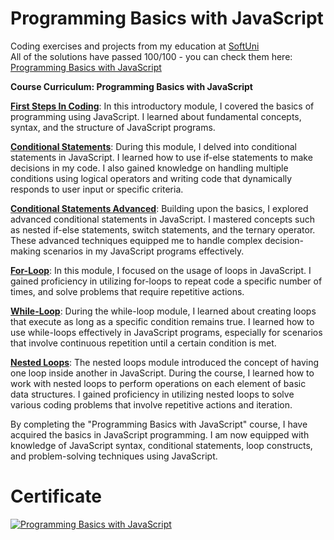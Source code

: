 # Programming Basics with JavaScript
Coding exercises and projects from my education at <a href="www.softuni.bg">SoftUni</a>
<br>
All of the solutions have passed 100/100 - you can check them here: <a href="https://judge.softuni.org/Contests/#!/List/ByCategory/247/JS-Basics">Programming Basics with JavaScript</a>
<br>

<b>Course Curriculum: Programming Basics with JavaScript</b>

**[First Steps In Coding](https://github.com/trayanaboykova/Programming-Basics-JavaScript/tree/main/01-first-steps-in-coding)**: In this introductory module, I covered the basics of programming using JavaScript. I learned about fundamental concepts, syntax, and the structure of JavaScript programs.

**[Conditional Statements](https://github.com/trayanaboykova/Programming-Basics-JavaScript/tree/main/02-conditional-statements)**: During this module, I delved into conditional statements in JavaScript. I learned how to use if-else statements to make decisions in my code. I also gained knowledge on handling multiple conditions using logical operators and writing code that dynamically responds to user input or specific criteria.

**[Conditional Statements Advanced](https://github.com/trayanaboykova/Programming-Basics-JavaScript/tree/main/03-conditional-statements-advanced)**: Building upon the basics, I explored advanced conditional statements in JavaScript. I mastered concepts such as nested if-else statements, switch statements, and the ternary operator. These advanced techniques equipped me to handle complex decision-making scenarios in my JavaScript programs effectively.

**[For-Loop](https://github.com/trayanaboykova/Programming-Basics-JavaScript/tree/main/04-for-loop)**: In this module, I focused on the usage of loops in JavaScript. I gained proficiency in utilizing for-loops to repeat code a specific number of times, and solve problems that require repetitive actions.

**[While-Loop](https://github.com/trayanaboykova/Programming-Basics-JavaScript/tree/main/05-while-loop)**: During the while-loop module, I learned about creating loops that execute as long as a specific condition remains true. I learned how to use while-loops effectively in JavaScript programs, especially for scenarios that involve continuous repetition until a certain condition is met.

**[Nested Loops](https://github.com/trayanaboykova/Programming-Basics-JavaScript/tree/main/06-nested-loops)**: The nested loops module introduced the concept of having one loop inside another in JavaScript. During the course, I learned how to work with nested loops to perform operations on each element of basic data structures. I gained proficiency in utilizing nested loops to solve various coding problems that involve repetitive actions and iteration.

By completing the "Programming Basics with JavaScript" course, I have acquired the basics in JavaScript programming. I am now equipped with knowledge of JavaScript syntax, conditional statements, loop constructs, and problem-solving techniques using JavaScript.
# Certificate
<a href="https://softuni.bg/certificates/details/170528/f8553fdd" rel="nofollow"><img src="https://user-images.githubusercontent.com/101351760/234004462-4e3fb921-96db-4ffa-ae35-cceb007004fe.png" alt="Programming Basics with JavaScript"></a>
